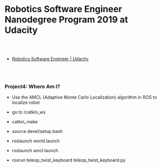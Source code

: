Robotics Software Engineer Nanodegree Program 2019 at Udacity
==========


 <br/><br/>


- [Robotics Software Engineer | Udacity](https://www.udacity.com/course/robotics-software-engineer--nd209)


 <br/><br/>


### Project4: Where Am I?
- Use the AMCL (Adaptive Monte Carlo Localization) algorithm in ROS to localize robot

- go to /catkin_ws

- catkin_make

- source devel/setup.bash

- roslaunch <package name> world.launch

- roslaunch <package name> amcl.launch

- rosrun teleop_twist_keyboard teleop_twist_keyboard.py


 <br/><br/>


